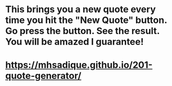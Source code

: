 # This brings you a new quote every time you hit the "New Quote" button. Go press the button. See the result. You will be amazed I guarantee!
# https://mhsadique.github.io/201-quote-generator/
